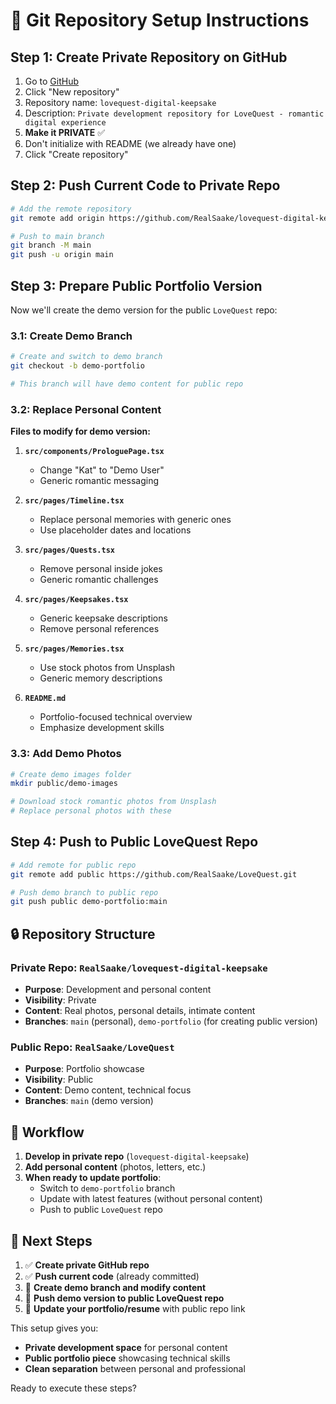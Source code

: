 # 🚀 Git Repository Setup Instructions

## Step 1: Create Private Repository on GitHub

1. Go to [GitHub](https://github.com/RealSaake)
2. Click "New repository"
3. Repository name: `lovequest-digital-keepsake`
4. Description: `Private development repository for LoveQuest - romantic digital experience`
5. **Make it PRIVATE** ✅
6. Don't initialize with README (we already have one)
7. Click "Create repository"

## Step 2: Push Current Code to Private Repo

```bash
# Add the remote repository
git remote add origin https://github.com/RealSaake/lovequest-digital-keepsake.git

# Push to main branch
git branch -M main
git push -u origin main
```

## Step 3: Prepare Public Portfolio Version

Now we'll create the demo version for the public `LoveQuest` repo:

### 3.1: Create Demo Branch
```bash
# Create and switch to demo branch
git checkout -b demo-portfolio

# This branch will have demo content for public repo
```

### 3.2: Replace Personal Content

**Files to modify for demo version:**

1. **`src/components/ProloguePage.tsx`**
   - Change "Kat" to "Demo User"
   - Generic romantic messaging

2. **`src/pages/Timeline.tsx`**
   - Replace personal memories with generic ones
   - Use placeholder dates and locations

3. **`src/pages/Quests.tsx`**
   - Remove personal inside jokes
   - Generic romantic challenges

4. **`src/pages/Keepsakes.tsx`**
   - Generic keepsake descriptions
   - Remove personal references

5. **`src/pages/Memories.tsx`**
   - Use stock photos from Unsplash
   - Generic memory descriptions

6. **`README.md`**
   - Portfolio-focused technical overview
   - Emphasize development skills

### 3.3: Add Demo Photos
```bash
# Create demo images folder
mkdir public/demo-images

# Download stock romantic photos from Unsplash
# Replace personal photos with these
```

## Step 4: Push to Public LoveQuest Repo

```bash
# Add remote for public repo
git remote add public https://github.com/RealSaake/LoveQuest.git

# Push demo branch to public repo
git push public demo-portfolio:main
```

## 🔒 Repository Structure

### Private Repo: `RealSaake/lovequest-digital-keepsake`
- **Purpose**: Development and personal content
- **Visibility**: Private
- **Content**: Real photos, personal details, intimate content
- **Branches**: `main` (personal), `demo-portfolio` (for creating public version)

### Public Repo: `RealSaake/LoveQuest`
- **Purpose**: Portfolio showcase
- **Visibility**: Public
- **Content**: Demo content, technical focus
- **Branches**: `main` (demo version)

## 🎯 Workflow

1. **Develop in private repo** (`lovequest-digital-keepsake`)
2. **Add personal content** (photos, letters, etc.)
3. **When ready to update portfolio**:
   - Switch to `demo-portfolio` branch
   - Update with latest features (without personal content)
   - Push to public `LoveQuest` repo

## 📝 Next Steps

1. ✅ **Create private GitHub repo**
2. ✅ **Push current code** (already committed)
3. 🔄 **Create demo branch and modify content**
4. 🔄 **Push demo version to public LoveQuest repo**
5. 🔄 **Update your portfolio/resume** with public repo link

This setup gives you:
- **Private development space** for personal content
- **Public portfolio piece** showcasing technical skills
- **Clean separation** between personal and professional

Ready to execute these steps?